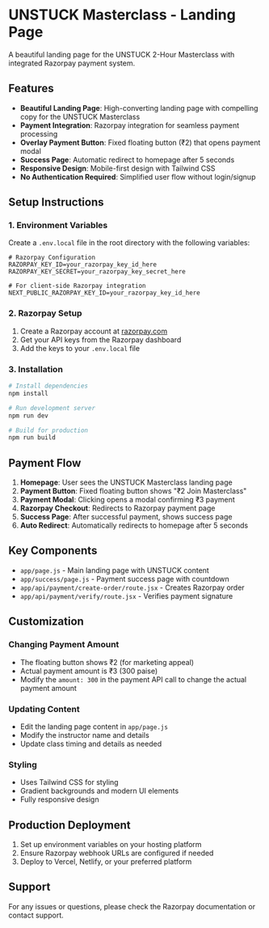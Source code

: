 # UNSTUCK Masterclass - Landing Page

A beautiful landing page for the UNSTUCK 2-Hour Masterclass with integrated Razorpay payment system.

## Features

- **Beautiful Landing Page**: High-converting landing page with compelling copy for the UNSTUCK Masterclass
- **Payment Integration**: Razorpay integration for seamless payment processing
- **Overlay Payment Button**: Fixed floating button (₹2) that opens payment modal
- **Success Page**: Automatic redirect to homepage after 5 seconds
- **Responsive Design**: Mobile-first design with Tailwind CSS
- **No Authentication Required**: Simplified user flow without login/signup

## Setup Instructions

### 1. Environment Variables

Create a `.env.local` file in the root directory with the following variables:

```env
# Razorpay Configuration
RAZORPAY_KEY_ID=your_razorpay_key_id_here
RAZORPAY_KEY_SECRET=your_razorpay_key_secret_here

# For client-side Razorpay integration
NEXT_PUBLIC_RAZORPAY_KEY_ID=your_razorpay_key_id_here
```

### 2. Razorpay Setup

1. Create a Razorpay account at [razorpay.com](https://razorpay.com)
2. Get your API keys from the Razorpay dashboard
3. Add the keys to your `.env.local` file

### 3. Installation

```bash
# Install dependencies
npm install

# Run development server
npm run dev

# Build for production
npm run build
```

## Payment Flow

1. **Homepage**: User sees the UNSTUCK Masterclass landing page
2. **Payment Button**: Fixed floating button shows "₹2 Join Masterclass"
3. **Payment Modal**: Clicking opens a modal confirming ₹3 payment
4. **Razorpay Checkout**: Redirects to Razorpay payment page
5. **Success Page**: After successful payment, shows success page
6. **Auto Redirect**: Automatically redirects to homepage after 5 seconds

## Key Components

- `app/page.js` - Main landing page with UNSTUCK content
- `app/success/page.js` - Payment success page with countdown
- `app/api/payment/create-order/route.jsx` - Creates Razorpay order
- `app/api/payment/verify/route.jsx` - Verifies payment signature

## Customization

### Changing Payment Amount
- The floating button shows ₹2 (for marketing appeal)
- Actual payment amount is ₹3 (300 paise)
- Modify the `amount: 300` in the payment API call to change the actual payment amount

### Updating Content
- Edit the landing page content in `app/page.js`
- Modify the instructor name and details
- Update class timing and details as needed

### Styling
- Uses Tailwind CSS for styling
- Gradient backgrounds and modern UI elements
- Fully responsive design

## Production Deployment

1. Set up environment variables on your hosting platform
2. Ensure Razorpay webhook URLs are configured if needed
3. Deploy to Vercel, Netlify, or your preferred platform

## Support

For any issues or questions, please check the Razorpay documentation or contact support.